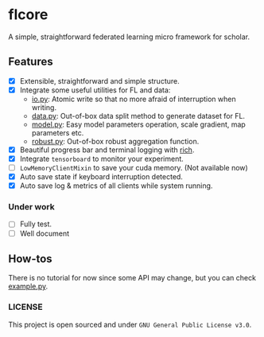 # flcore

A simple, straightforward federated learning micro framework for scholar.

## Features

- [x] Extensible, straightforward and simple structure.
- [x] Integrate some useful utilities for FL and data:
  - [io.py](flcore/utils/io.py): Atomic write so that no more afraid of interruption when writing.
  - [data.py](flcore/utils/data.py): Out-of-box data split method to generate dataset for FL.
  - [model.py](flcore/utils/model.py): Easy model parameters operation, scale gradient, map parameters etc.
  - [robust.py](flcore/utils/robust.py): Out-of-box robust aggregation function.
- [x] Beautiful progress bar and terminal logging with [rich](https://github.com/Textualize/rich).
- [x] Integrate `tensorboard` to monitor your experiment.
- [ ] `LowMemoryClientMixin` to save your cuda memory. (Not available now)
- [x] Auto save state if keyboard interruption detected.
- [x] Auto save log & metrics of all clients while system running.

### Under work

- [ ] Fully test.
- [ ] Well document

## How-tos

There is no tutorial for now since some API may change, but you can check [example.py](example.py).

### LICENSE

This project is open sourced and under `GNU General Public License v3.0`.
